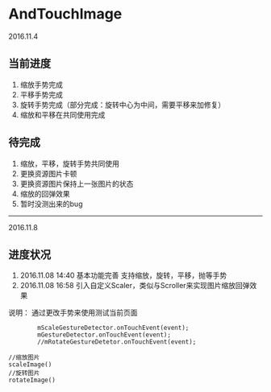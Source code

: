# AndTouchImage
2016.11.4
## 当前进度
1. 缩放手势完成
2. 平移手势完成
3. 旋转手势完成（部分完成：旋转中心为中间，需要平移来加修复）
4. 缩放和平移在共同使用完成

## 待完成
1. 缩放，平移，旋转手势共同使用
2. 更换资源图片卡顿
3. 更换资源图片保持上一张图片的状态
4. 缩放的回弹效果
5. 暂时没测出来的bug

---

2016.11.8
## 进度状况
1. 2016.11.08 14:40  基本功能完善 支持缩放，旋转，平移，抛等手势
2. 2016.11.08 16:58  引入自定义Scaler，类似与Scroller来实现图片缩放回弹效果


说明：
通过更改手势来使用测试当前页面
```
        mScaleGestureDetector.onTouchEvent(event);
        mGestureDetector.onTouchEvent(event);
        //mRotateGestureDetetor.onTouchEvent(event);
```

```
//缩放图片
scaleImage()
//旋转图片
rotateImage()
```
